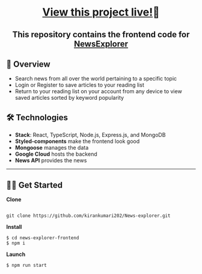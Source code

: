 <h1 align="center" ><a href="https://news-explorer-imqy.vercel.app/">View this project live!</a>🎉</h1>

<h2 align="center">This repository contains the frontend code for <a href="https://news-explorer-imqy.vercel.app/">NewsExplorer</a> </h2>

## 📣 Overview

- Search news from all over the world pertaining to a specific topic
- Login or Register to save articles to your reading list
- Return to your reading list on your account from any device to view saved articles sorted by keyword popularity

## 🛠 Technologies

- **Stack**: React, TypeScript, Node.js, Express.js, and MongoDB
- **Styled-components** make the frontend look good
- **Mongoose** manages the data
- **Google Cloud** hosts the backend
- **News API** provides the news



---

## 🧑‍💻 Get Started

**Clone**

```

git clone https://github.com/kirankumari202/News-explorer.git

```

**Install**

```
$ cd news-explorer-frontend
$ npm i
```

**Launch**

```
$ npm run start

